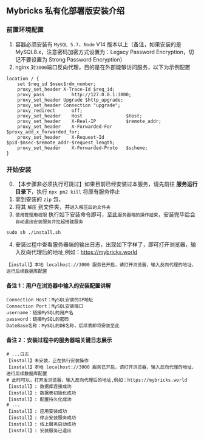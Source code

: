## Mybricks 私有化部署版安装介绍

### 前置环境配置

1. 容器必须安装有 `MySQL 5.7`、`Node` V14 版本以上（备注，如果安装的是 MySQL8.x，注意密码加密方式设置为：Legacy Password Encryption，切记不要设置为 Strong Password Encryption）
2. nginx 对`3000`端口反向代理，目的是在外部能够访问服务，以下为示例配置

```
location / {
    set $req_id $msec$rdm_number;
    proxy_set_header X-Trace-Id $req_id;
    proxy_pass          http://127.0.0.1:3000;
    proxy_set_header Upgrade $http_upgrade;
    proxy_set_header Connection "upgrade";
    proxy_redirect      off;
    proxy_set_header    Host                $host;
    proxy_set_header    X-Real-IP           $remote_addr;
    proxy_set_header    X-Forwarded-For     $proxy_add_x_forwarded_for;
    proxy_set_header    X-Request-Id        $pid-$msec-$remote_addr-$request_length;
    proxy_set_header    X-Forwarded-Proto   $scheme;
}
```

### 开始安装

0. 【本步骤非必须执行可跳过】如果目前已经安装过本服务，请先前往 **服务运行目录下**，执行 `npx pm2 kill` 将原有服务停止
1. 拿到安装的 `zip` 包，
2. 将其 `解压` 到文件夹，并`进入解压后的文件夹`
3. `使用管理用权限` 执行如下安装命令即可，至此`服务器端的操作结束`，安装完毕后会`自动退出安装服务并拉起搭建服务`

```shell
sudo sh ./install.sh
```

4. 安装过程中查看服务器端的输出日志，出现如下字样了，即可打开浏览器，输入反向代理后的地址,例如：https://mybricks.world

```shell
【install】本地 localhost://3000 服务已开启，请打开浏览器，输入反向代理的地址，进行后续数据库配置
```

#### 备注 1：用户在浏览器中输入的安装配置讲解

```
Connection Host：MySQL安装的IP地址
Connection Port：MySQL安装端口
username：链接MySQL的用户名
password：链接MySQL的密码
DateBase名称：MySQL的DB名称，后续表即将安装至此
```

#### 备注 2：安装过程中的服务器端关键日志展示

```shell
# ...日志
【install】未安装，正在执行安装操作
【install】本地 localhost://3000 服务已开启，请打开浏览器，输入反向代理的地址，进行后续数据库配置
# 此时可以，打开发浏览器，输入反向代理后的地址,例如：https://mybricks.world
【install】: 数据库连接成功
【install】: 数据表初始化成功
【install】: 配置持久化成功
# ...
【install】: 应用安装成功
【install】: 停止安装服务成功
【install】: 线上服务启动成功
【install】: 安装服务已退出
```
